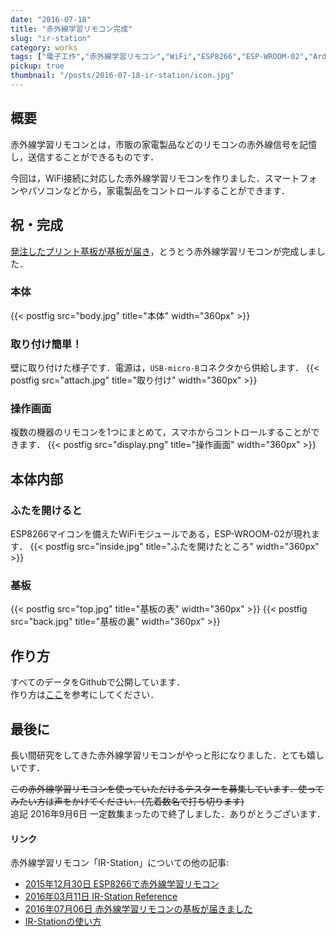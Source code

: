 ```yaml
---
date: "2016-07-18"
title: "赤外線学習リモコン完成"
slug: "ir-station"
category: works
tags: ["電子工作","赤外線学習リモコン","WiFi","ESP8266","ESP-WROOM-02","Arduino","IR-Station","基板","KiCad","IoT"]
pickup: true
thumbnail: "/posts/2016-07-18-ir-station/icon.jpg"
---
```


## 概要

赤外線学習リモコンとは，市販の家電製品などのリモコンの赤外線信号を記憶し，送信することができるものです．

今回は，WiFi接続に対応した赤外線学習リモコンを作りました．スマートフォンやパソコンなどから，家電製品をコントロールすることができます．

<!--more-->

## 祝・完成

[発注したプリント基板が基板が届き](/posts/2016-07-06-ir-station-board/)，とうとう赤外線学習リモコンが完成しました．

### 本体

{{< postfig src="body.jpg" title="本体" width="360px" >}}

### 取り付け簡単！

壁に取り付けた様子です．電源は，`USB-micro-B`コネクタから供給します．
{{< postfig src="attach.jpg" title="取り付け" width="360px" >}}

### 操作画面

複数の機器のリモコンを1つにまとめて，スマホからコントロールすることができます．
{{< postfig src="display.png" title="操作画面" width="360px" >}}

## 本体内部

### ふたを開けると

ESP8266マイコンを備えたWiFiモジュールである，ESP-WROOM-02が現れます．
{{< postfig src="inside.jpg" title="ふたを開けたところ" width="360px" >}}

### 基板

{{< postfig src="top.jpg" title="基板の表" width="360px" >}}
{{< postfig src="back.jpg" title="基板の裏" width="360px" >}}

## 作り方

すべてのデータをGithubで公開しています．  
作り方は[ここ](https://github.com/kerikun11/IR-station)を参考にしてください．

## 最後に

長い間研究をしてきた赤外線学習リモコンがやっと形になりました．とても嬉しいです．

~~この赤外線学習リモコンを使っていただけるテスターを募集しています．使ってみたい方は声をかけてください．(先着数名で打ち切ります)~~  
追記 2016年9月6日 一定数集まったので終了しました．ありがとうございます．


#### リンク

赤外線学習リモコン「IR-Station」についての他の記事:

  * [2015年12月30日 ESP8266で赤外線学習リモコン](/posts/2015-12-30-ir-station/)
  * [2016年03月11日 IR-Station Reference](/posts/2016-03-11-ir-station-reference/)
  * [2016年07月06日 赤外線学習リモコンの基板が届きました](/posts/2016-07-06-ir-station-board/)
  * [IR-Stationの使い方](/posts/2016-07-25-how-to-use-ir-station/)


